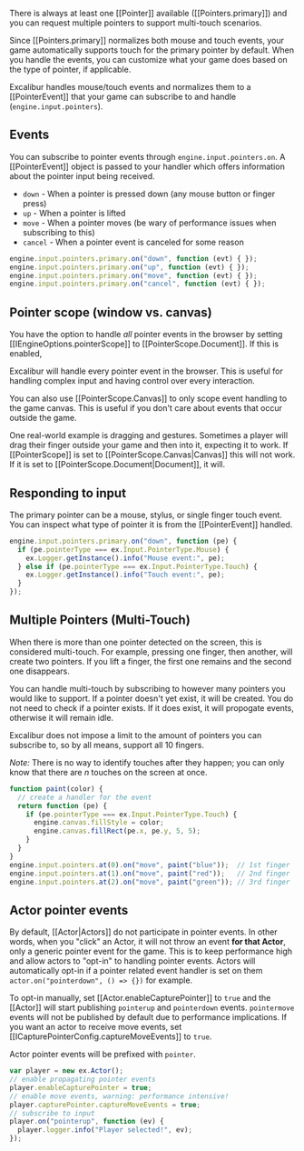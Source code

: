 There is always at least one [[Pointer]] available ([[Pointers.primary]]) and
you can request multiple pointers to support multi-touch scenarios.

Since [[Pointers.primary]] normalizes both mouse and touch events, your game
automatically supports touch for the primary pointer by default. When
you handle the events, you can customize what your game does based on the type
of pointer, if applicable.

Excalibur handles mouse/touch events and normalizes them to a [[PointerEvent]]
that your game can subscribe to and handle (`engine.input.pointers`).

## Events

You can subscribe to pointer events through `engine.input.pointers.on`. A [[PointerEvent]] object is
passed to your handler which offers information about the pointer input being received.

- `down` - When a pointer is pressed down (any mouse button or finger press)
- `up` - When a pointer is lifted
- `move` - When a pointer moves (be wary of performance issues when subscribing to this)
- `cancel` - When a pointer event is canceled for some reason

```js
engine.input.pointers.primary.on("down", function (evt) { });
engine.input.pointers.primary.on("up", function (evt) { });
engine.input.pointers.primary.on("move", function (evt) { });
engine.input.pointers.primary.on("cancel", function (evt) { });
```

## Pointer scope (window vs. canvas)

You have the option to handle *all* pointer events in the browser by setting
[[IEngineOptions.pointerScope]] to [[PointerScope.Document]]. If this is enabled,

Excalibur will handle every pointer event in the browser. This is useful for handling
complex input and having control over every interaction.

You can also use [[PointerScope.Canvas]] to only scope event handling to the game
canvas. This is useful if you don't care about events that occur outside the game.

One real-world example is dragging and gestures. Sometimes a player will drag their
finger outside your game and then into it, expecting it to work. If [[PointerScope]]
is set to [[PointerScope.Canvas|Canvas]] this will not work. If it is set to
[[PointerScope.Document|Document]], it will.

## Responding to input

The primary pointer can be a mouse, stylus, or single finger touch event. You
can inspect what type of pointer it is from the [[PointerEvent]] handled.

```js
engine.input.pointers.primary.on("down", function (pe) {
  if (pe.pointerType === ex.Input.PointerType.Mouse) {
    ex.Logger.getInstance().info("Mouse event:", pe);
  } else if (pe.pointerType === ex.Input.PointerType.Touch) {
    ex.Logger.getInstance().info("Touch event:", pe);
  }
});
```

## Multiple Pointers (Multi-Touch)

When there is more than one pointer detected on the screen,
this is considered multi-touch. For example, pressing one finger,
then another, will create two pointers. If you lift a finger,
the first one remains and the second one disappears.

You can handle multi-touch by subscribing to however many pointers
you would like to support. If a pointer doesn't yet exist, it will
be created. You do not need to check if a pointer exists. If it does
exist, it will propogate events, otherwise it will remain idle.

Excalibur does not impose a limit to the amount of pointers you can
subscribe to, so by all means, support all 10 fingers.

*Note:* There is no way to identify touches after they happen; you can only
know that there are *n* touches on the screen at once.

```js
function paint(color) {
  // create a handler for the event
  return function (pe) {
    if (pe.pointerType === ex.Input.PointerType.Touch) {
      engine.canvas.fillStyle = color;
      engine.canvas.fillRect(pe.x, pe.y, 5, 5);
    }
  }
}
engine.input.pointers.at(0).on("move", paint("blue"));  // 1st finger
engine.input.pointers.at(1).on("move", paint("red"));   // 2nd finger
engine.input.pointers.at(2).on("move", paint("green")); // 3rd finger
```

## Actor pointer events

By default, [[Actor|Actors]] do not participate in pointer events. In other
words, when you "click" an Actor, it will not throw an event **for that Actor**,
only a generic pointer event for the game. This is to keep performance 
high and allow actors to "opt-in" to handling pointer events. Actors will automatically
opt-in if a pointer related event handler is set on them `actor.on("pointerdown", () => {})` for example.

To opt-in manually, set [[Actor.enableCapturePointer]] to `true` and the [[Actor]] will
start publishing `pointerup` and `pointerdown` events. `pointermove` events
will not be published by default due to performance implications. If you want
an actor to receive move events, set [[ICapturePointerConfig.captureMoveEvents]] to
`true`.

Actor pointer events will be prefixed with `pointer`.

```js
var player = new ex.Actor();
// enable propagating pointer events
player.enableCapturePointer = true;
// enable move events, warning: performance intensive!
player.capturePointer.captureMoveEvents = true;
// subscribe to input
player.on("pointerup", function (ev) {
  player.logger.info("Player selected!", ev);
});
```